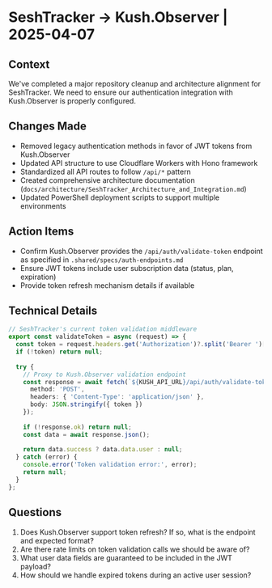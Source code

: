 # SeshTracker → Kush.Observer | 2025-04-07

## Context
We've completed a major repository cleanup and architecture alignment for SeshTracker. We need to ensure our authentication integration with Kush.Observer is properly configured.

## Changes Made
- Removed legacy authentication methods in favor of JWT tokens from Kush.Observer
- Updated API structure to use Cloudflare Workers with Hono framework
- Standardized all API routes to follow `/api/*` pattern
- Created comprehensive architecture documentation (`docs/architecture/SeshTracker_Architecture_and_Integration.md`)
- Updated PowerShell deployment scripts to support multiple environments

## Action Items
- Confirm Kush.Observer provides the `/api/auth/validate-token` endpoint as specified in `.shared/specs/auth-endpoints.md`
- Ensure JWT tokens include user subscription data (status, plan, expiration)
- Provide token refresh mechanism details if available

## Technical Details
```typescript
// SeshTracker's current token validation middleware
export const validateToken = async (request) => {
  const token = request.headers.get('Authorization')?.split('Bearer ')[1];
  if (!token) return null;
  
  try {
    // Proxy to Kush.Observer validation endpoint
    const response = await fetch(`${KUSH_API_URL}/api/auth/validate-token`, {
      method: 'POST',
      headers: { 'Content-Type': 'application/json' },
      body: JSON.stringify({ token })
    });
    
    if (!response.ok) return null;
    const data = await response.json();
    
    return data.success ? data.data.user : null;
  } catch (error) {
    console.error('Token validation error:', error);
    return null;
  }
};
```

## Questions
1. Does Kush.Observer support token refresh? If so, what is the endpoint and expected format?
2. Are there rate limits on token validation calls we should be aware of?
3. What user data fields are guaranteed to be included in the JWT payload?
4. How should we handle expired tokens during an active user session? 